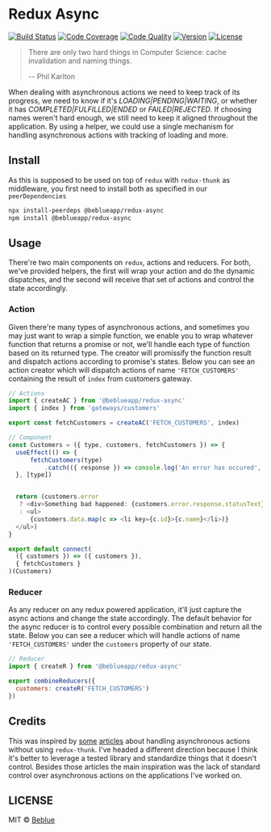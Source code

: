 # Redux Async

[![Build Status](https://travis-ci.org/beblueapp/redux-async.svg?branch=master)](https://travis-ci.org/beblueapp/redux-async)
[![Code Coverage](https://codecov.io/gh/beblueapp/redux-async/branch/master/graph/badge.svg)](https://codecov.io/gh/beblueapp/redux-async)
[![Code Quality](https://api.codacy.com/project/badge/Grade/b1e69af67fee4699aa886a6ac69e909d)](https://app.codacy.com/app/beblue-eng/redux-async)
[![Version](https://img.shields.io/npm/v/@beblueapp/redux-async.svg)](https://www.npmjs.com/package/@beblueapp/redux-async)
[![License](https://img.shields.io/npm/l/@beblueapp/redux-async.svg)](https://github.com/beblueapp/redux-async/blob/master/LICENSE.md)

> There are only two hard things in Computer Science: cache invalidation and
> naming things.
>
> -- Phil Karlton

When dealing with asynchronous actions we need to keep track of its progress, we need
to know if it's *LOADING|PENDING|WAITING*, or whether it has *COMPLETED|FULFILLED|ENDED*
or *FAILED|REJECTED*. If choosing names weren't hard enough, we still need to keep
it aligned throughout the application. By using a helper, we could use a single
mechanism for handling asynchronous actions with tracking of loading and more.

## Install

As this is supposed to be used on top of `redux` with `redux-thunk` as middleware,
you first need to install both as specified in our `peerDependencies`

```bash
npx install-peerdeps @beblueapp/redux-async
npm install @beblueapp/redux-async
```

## Usage

There're two main components on `redux`, actions and reducers. For both, we've provided
helpers, the first will wrap your action and do the dynamic dispatches, and the second
will receive that set of actions and control the state accordingly.

### Action

Given there're many types of asynchronous actions, and sometimes you may just want
to wrap a simple function, we enable you to wrap whatever function that returns a
promise or not, we'll handle each type of function based on its returned type. The
creator will promissify the function result and dispatch actions according to promise's
states. Below you can see an action creator which will dispatch actions of name
`'FETCH_CUSTOMERS'` containing the result of `index` from customers gateway.

```javascript
// Actions
import { createAC } from '@beblueapp/redux-async'
import { index } from 'gateways/customers'

export const fetchCustomers = createAC('FETCH_CUSTOMERS', index)

// Component
const Customers = ({ type, customers, fetchCustomers }) => {
  useEffect(() => {
      fetchCustomers(type)
          .catch(({ response }) => console.log('An error has occured', response.data))
  }, [type])


  return (customers.error
   ? <div>Something bad happened: {customers.error.response.statusText}</div>
   : <ul>
      {customers.data.map(c => <li key={c.id}>{c.name}</li>)}
  </ul>)
}

export default connect(
  ({ customers }) => ({ customers }),
  { fetchCustomers }
)(Customers)
```

### Reducer

As any reducer on any redux powered application, it'll just capture the async actions
and change the state accordingly. The default behavior for the async reducer is to
control every possible combination and return all the state. Below you can see a
reducer which will handle actions of name `'FETCH_CUSTOMERS'` under the `customers`
property of our state.

```javascript
// Reducer
import { createR } from '@beblueapp/redux-async'

export combineReducers({
  customers: createR('FETCH_CUSTOMERS')
})
```

## Credits

This was inspired by
[some](https://blog.logrocket.com/managing-asynchronous-actions-in-redux-1bc7d28a00c6)
[articles](https://medium.com/skyshidigital/simplify-redux-request-success-failure-pattern-ce77340eae06)
about handling asynchronous actions without using `redux-thunk`. I've headed a
different direction because I think it's better to leverage a tested library and
standardize things that it doesn't control. Besides those articles the main inspiration
was the lack of standard control over asynchronous actions on the applications I've worked on.

## LICENSE

MIT © [Beblue](https://beblue.com.br)

